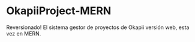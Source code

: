 # OkapiiProject-MERN
Reversionado! El sistema gestor de proyectos de Okapii versión web, esta vez en MERN.
